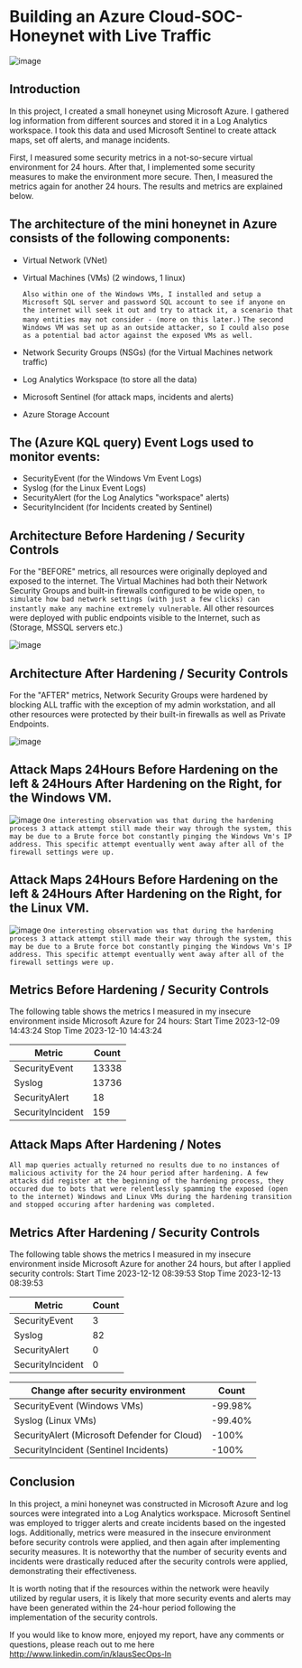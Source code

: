 # Building an Azure Cloud-SOC-Honeynet with Live Traffic

![image](https://github.com/KlausSecureShield/Cloud-SOC-Azure-Honeynet/assets/153767032/39d30daa-10ad-4f85-acc9-31f732b8987d)


## Introduction

In this project, I created a small honeynet using Microsoft Azure. I gathered log information from different sources and stored it in a Log Analytics workspace. I took this data and used Microsoft Sentinel to create attack maps, set off alerts, and manage incidents.

First, I measured some security metrics in a not-so-secure virtual environment for 24 hours. After that, I implemented some security measures to make the environment more secure. Then, I measured the metrics again for another 24 hours. The results and metrics are explained below.

## The architecture of the mini honeynet in Azure consists of the following components:

- Virtual Network (VNet)
- Virtual Machines (VMs) (2 windows, 1 linux)
  
  ```Also within one of the Windows VMs, I installed and setup a Microsoft SQL server and password SQL account to see if anyone on the internet will seek it out and try to attack it, a scenario that many entities may not consider - (more on this later.)```
  ```The second Windows VM was set up as an outside attacker, so I could also pose as a potential bad actor against the exposed VMs as well.```
- Network Security Groups (NSGs) (for the Virtual Machines network traffic)
- Log Analytics Workspace (to store all the data)
- Microsoft Sentinel (for attack maps, incidents and alerts)
- Azure Storage Account

## The (Azure KQL query) Event Logs used to monitor events:
- SecurityEvent (for the Windows Vm Event Logs)
- Syslog (for the Linux Event Logs)
- SecurityAlert (for the Log Analytics "workspace" alerts)
- SecurityIncident (for Incidents created by Sentinel)


## Architecture Before Hardening / Security Controls
For the "BEFORE" metrics, all resources were originally deployed and exposed to the internet. The Virtual Machines had both their Network Security Groups and built-in firewalls configured to be wide open, ```to simulate how bad network settings (with just a few clicks) can instantly make any machine extremely vulnerable```. 
All other resources were deployed with public endpoints visible to the Internet, such as (Storage, MSSQL servers etc.)

![image](https://github.com/KlausSecureShield/Cloud-SOC-Azure-Honeynet/assets/153767032/610a7348-1275-4d6f-b834-ca054fd3694c)



## Architecture After Hardening / Security Controls

For the "AFTER" metrics, Network Security Groups were hardened by blocking ALL traffic with the exception of my admin workstation, and all other resources were protected by their built-in firewalls as well as Private Endpoints.

![image](https://github.com/KlausSecureShield/Cloud-SOC-Azure-Honeynet/assets/153767032/30289f44-e249-49f1-9777-7f8f298a375d)



## Attack Maps 24Hours Before Hardening on the left & 24Hours After Hardening on the Right, for the Windows VM.
![image](https://github.com/KlausSecureShield/Cloud-SOC-Azure-Honeynet/assets/153767032/40583f5b-65eb-4143-bf06-17668a23cb24)
```One interesting observation was that during the hardening process 3 attack attempt still made their way through the system, this may be due to a Brute force bot constantly pinging the Windows Vm's IP address. This specific attempt eventually went away after all of the firewall settings were up.``` 

## Attack Maps 24Hours Before Hardening on the left & 24Hours After Hardening on the Right, for the Linux VM.
![image](https://github.com/KlausSecureShield/Cloud-SOC-Azure-Honeynet/assets/153767032/40583f5b-65eb-4143-bf06-17668a23cb24)
```One interesting observation was that during the hardening process 3 attack attempt still made their way through the system, this may be due to a Brute force bot constantly pinging the Windows Vm's IP address. This specific attempt eventually went away after all of the firewall settings were up.``` 

## Metrics Before Hardening / Security Controls

The following table shows the metrics I measured in my insecure environment inside Microsoft Azure for 24 hours:
Start Time 2023-12-09 14:43:24
Stop Time 2023-12-10 14:43:24

| Metric                   | Count
| ------------------------ | -----
| SecurityEvent            | 13338
| Syslog                   | 13736
| SecurityAlert            | 18
| SecurityIncident         | 159

## Attack Maps After Hardening / Notes

```All map queries actually returned no results due to no instances of malicious activity for the 24 hour period after hardening. A few attacks did register at the beginning of the hardening process, they occured due to bots that were relentlessly spamming the exposed (open to the internet) Windows and Linux VMs during the hardening transition and stopped occuring after hardening was completed.```

## Metrics After Hardening / Security Controls

The following table shows the metrics I measured in my insecure environment inside Microsoft Azure for another 24 hours, but after I applied security controls:
Start Time 2023-12-12 08:39:53
Stop Time	2023-12-13 08:39:53

| Metric                   | Count
| ------------------------ | -----
| SecurityEvent            | 3
| Syslog                   | 82
| SecurityAlert            | 0
| SecurityIncident         | 0


| Change after security environment           | Count
| ------------------------                    | -----
| SecurityEvent (Windows VMs)                 | -99.98%
| Syslog (Linux VMs)                          | -99.40%
| SecurityAlert (Microsoft Defender for Cloud)| -100%
| SecurityIncident (Sentinel Incidents)       | -100%

## Conclusion

In this project, a mini honeynet was constructed in Microsoft Azure and log sources were integrated into a Log Analytics workspace. Microsoft Sentinel was employed to trigger alerts and create incidents based on the ingested logs. Additionally, metrics were measured in the insecure environment before security controls were applied, and then again after implementing security measures. It is noteworthy that the number of security events and incidents were drastically reduced after the security controls were applied, demonstrating their effectiveness.

It is worth noting that if the resources within the network were heavily utilized by regular users, it is likely that more security events and alerts may have been generated within the 24-hour period following the implementation of the security controls.

If you would like to know more, enjoyed my report, have any comments or questions, please reach out to me here http://www.linkedin.com/in/klausSecOps-ln



